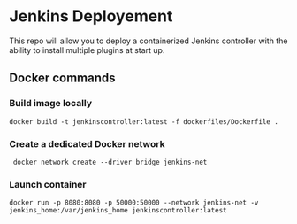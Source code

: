# Jenkins Deployement
This repo will allow you to deploy a containerized Jenkins controller with the ability to install multiple plugins at start up.

## Docker commands
### Build image locally
```docker
docker build -t jenkinscontroller:latest -f dockerfiles/Dockerfile .
```
### Create a dedicated Docker network
```
 docker network create --driver bridge jenkins-net
```
### Launch container
```
docker run -p 8080:8080 -p 50000:50000 --network jenkins-net -v jenkins_home:/var/jenkins_home jenkinscontroller:latest
```
